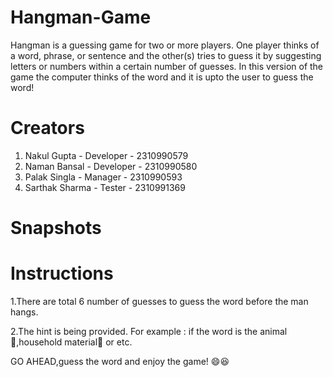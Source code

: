 # Hangman-Game

Hangman is a guessing game for two or more players. One player thinks of a word, phrase, or sentence and the other(s) tries to guess it by suggesting letters or numbers within a certain number of guesses.
In this version of the game the computer thinks of the word and it is upto the user to guess the word!

# Creators
1. Nakul Gupta - Developer - 2310990579
2. Naman Bansal - Developer - 2310990580
3. Palak Singla - Manager - 2310990593
4. Sarthak Sharma - Tester - 2310991369

# Snapshots



# Instructions
1.There are total 6 number of guesses to guess the word before the man hangs.


2.The hint is being provided. For example : if the word is the animal🦁,household material💒 or etc.

GO AHEAD,guess the word and enjoy the game! 😄😆






